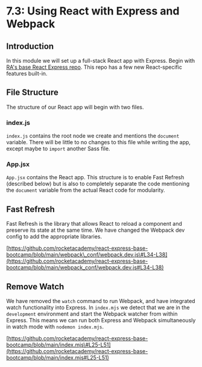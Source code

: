 # 7.3: Using React with Express and Webpack

## Introduction

In this module we will set up a full-stack React app with Express. Begin with [RA's base React Express repo](https://github.com/rocketacademy/react-express-base-bootcamp). This repo has a few new React-specific features built-in.

## File Structure

The structure of our React app will begin with two files.

### index.js

`index.js` contains the root node we create and mentions the `document` variable. There will be little to no changes to this file while writing the app, except maybe to `import` another Sass file.

### App.jsx

`App.jsx` contains the React app. This structure is to enable Fast Refresh \(described below\) but is also to completely separate the code mentioning the `document` variable from the actual React code for modularity.

## Fast Refresh

Fast Refresh is the library that allows React to reload a component and preserve its state at the same time. We have changed the Webpack dev config to add the appropriate libraries. 

[https://github.com/rocketacademy/react-express-base-bootcamp/blob/main/webpack\_conf/webpack.dev.js\#L34-L38](https://github.com/rocketacademy/react-express-base-bootcamp/blob/main/webpack_conf/webpack.dev.js#L34-L38)

## Remove Watch

We have removed the `watch` command to run Webpack, and have integrated watch functionality into Express. In `index.mjs` we detect that we are in the `development` environment and start the Webpack watcher from within Express. This means we can run both Express and Webpack simultaneously in watch mode with `nodemon index.mjs`.

[https://github.com/rocketacademy/react-express-base-bootcamp/blob/main/index.mjs\#L25-L51](https://github.com/rocketacademy/react-express-base-bootcamp/blob/main/index.mjs#L25-L51)

